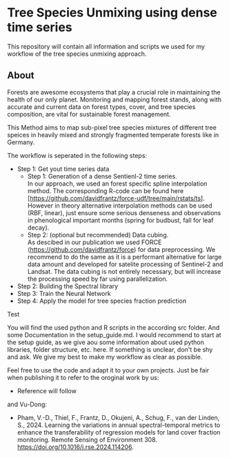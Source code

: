 # Tree Species Unmixing using dense time series
This repository will contain all information and scripts we used for my workflow of the tree species unmixing approach. 

## About
Forests are awesome ecosystems that play a crucial role in maintaining the health of our only planet.
Monitoring and mapping forest stands, along with accurate and current data on forest types, cover, and tree species composition, are vital for sustainable forest management.

This Method aims to map sub-pixel tree species mixtures of different tree speices in heavily mixed and strongly fragmented temperate forests like in Germany.

The workflow is seperated in the following steps:
* Step 1: Get yout time series data
    - Step 1: Generation of a dense Sentienl-2 time series.\
          In our approach, we used an forest specific spline interpolation method. The corresponding R-code can be found here [<a href="https://github.com/davidfrantz/force-udf/tree/main/rstats/ts" >https://github.com/davidfrantz/force-udf/tree/main/rstats/ts</a>]. However in theory alternative interpolation methods can be used (RBF, linear), just ensure some serious denseness and observations in phenological important months (spring for budbust, fall for leaf decay).
    - Step 2: (optional but recommended) Data cubing.\
As descibed in our publication we used FORCE (<a href="https://github.com/davidfrantz/force" >https://github.com/davidfrantz/force</a>) for data preprocessing. We recommend to do the same as it is a performant alternative for large data amount and developed for satelite processing of Sentinel-2 and Landsat. The data cubing is not entirely necessary, but will increase the processing speed by far using parallelization.
* Step 2: Building the Spectral library
* Step 3: Train the Neural Network
* Step 4: Apply the model for tree species fraction prediction

Test

You will find the used python and R scripts in the according src folder. And some Documentation in the setup_guide.md.
I would recommend to start at the setup guide, as we give aou some information about used python libraries, folder structure, etc. here.
If something is unclear, don't be shy and ask. We give my best to make my workflow as clear as possible.

Feel free to use the code and adapt it to your own projects.
Just be fair when publishing it to refer to the oroginal work by us:

* Reference will follow

and Vu-Dong:

* Pham, V.-D., Thiel, F., Frantz, D., Okujeni, A., Schug, F., van der Linden, S., 2024. Learning the variations in annual spectral-temporal metrics to enhance the transferability of regression models for land cover fraction monitoring. Remote Sensing of Environment 308. https://doi.org/10.1016/j.rse.2024.114206.



